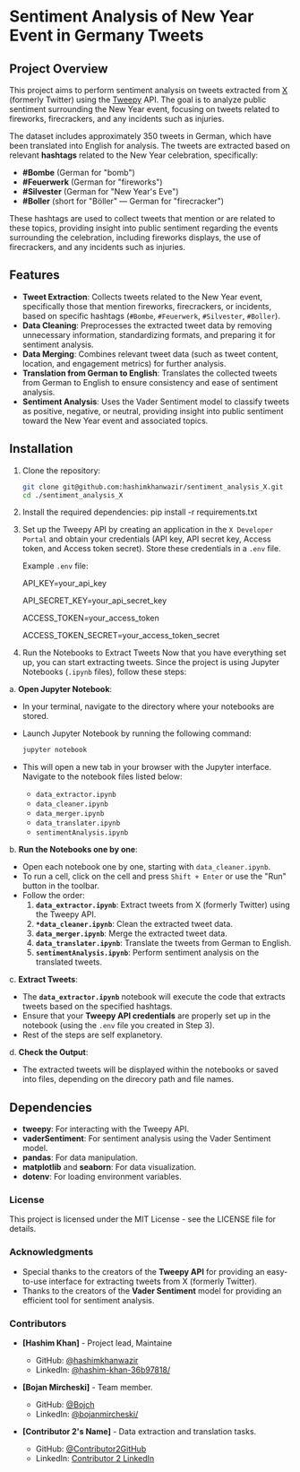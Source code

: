 # Sentiment Analysis of New Year Event in Germany Tweets

## Project Overview

This project aims to perform sentiment analysis on tweets extracted from [X](https://x.com/) (formerly Twitter) using the [Tweepy](https://docs.tweepy.org/en/stable/) API. 
The goal is to analyze public sentiment surrounding the New Year event, focusing on tweets related to fireworks, firecrackers, and any incidents such as injuries.

The dataset includes approximately 350 tweets in German, which have been translated into English for analysis. The tweets are extracted based on relevant **hashtags** related to the New Year celebration, specifically:

- **#Bombe** (German for "bomb")
- **#Feuerwerk** (German for "fireworks")
- **#Silvester** (German for "New Year's Eve")
- **#Boller** (short for "Böller" — German for "firecracker")

These hashtags are used to collect tweets that mention or are related to these topics, providing insight into public sentiment regarding the events surrounding the celebration, including fireworks displays, the use of firecrackers, and any incidents such as injuries.

## Features

- **Tweet Extraction**: Collects tweets related to the New Year event, specifically those that mention fireworks, firecrackers, or incidents, based on specific hashtags (`#Bombe`, `#Feuerwerk`, `#Silvester`, `#Boller`).
- **Data Cleaning**: Preprocesses the extracted tweet data by removing unnecessary information, standardizing formats, and preparing it for sentiment analysis.
- **Data Merging**: Combines relevant tweet data (such as tweet content, location, and engagement metrics) for further analysis.
- **Translation from German to English**: Translates the collected tweets from German to English to ensure consistency and ease of sentiment analysis.
- **Sentiment Analysis**: Uses the Vader Sentiment model to classify tweets as positive, negative, or neutral, providing insight into public sentiment toward the New Year event and associated topics.

## Installation

1. Clone the repository:

   ```bash
   git clone git@github.com:hashimkhanwazir/sentiment_analysis_X.git
   cd ./sentiment_analysis_X
   
2. Install the required dependencies:
   pip install -r requirements.txt

3. Set up the Tweepy API by creating an application in the `X Developer Portal` and obtain your credentials (API key, API secret key, Access token, and Access token secret). Store these credentials in a `.env` file.

   Example `.env` file:
   
   API_KEY=your_api_key
   
   API_SECRET_KEY=your_api_secret_key
   
   ACCESS_TOKEN=your_access_token
   
   ACCESS_TOKEN_SECRET=your_access_token_secret

4. Run the Notebooks to Extract Tweets
   Now that you have everything set up, you can start extracting tweets. Since the project is using Jupyter Notebooks (`.ipynb` files), follow these steps:

 a. **Open Jupyter Notebook**:
   - In your terminal, navigate to the directory where your notebooks are stored.
   - Launch Jupyter Notebook by running the following command:
     ```bash
     jupyter notebook
     ```
   - This will open a new tab in your browser with the Jupyter interface. Navigate to the notebook files listed below:
     
     - `data_extractor.ipynb`
     - `data_cleaner.ipynb`
     - `data_merger.ipynb`
     - `data_translater.ipynb`
     - `sentimentAnalysis.ipynb`

b. **Run the Notebooks one by one**:
   - Open each notebook one by one, starting with `data_cleaner.ipynb`.
   - To run a cell, click on the cell and press `Shift + Enter` or use the "Run" button in the toolbar.
   - Follow the order:
     1. **`data_extractor.ipynb`**: Extract tweets from X (formerly Twitter) using the Tweepy API.
     2. **`*data_cleaner.ipynb`**: Clean the extracted tweet data.
     3. **`data_merger.ipynb`**: Merge the extracted tweet data.
     4. **`data_translater.ipynb`**: Translate the tweets from German to English.
     5. **`sentimentAnalysis.ipynb`**: Perform sentiment analysis on the translated tweets.

c. **Extract Tweets**:
   - The **`data_extractor.ipynb`** notebook will execute the code that extracts tweets based on the specified hashtags.
   - Ensure that your **Tweepy API credentials** are properly set up in the notebook (using the `.env` file you created in Step 3).
   - Rest of the steps are self explanetory.

d. **Check the Output**:
   - The extracted tweets will be displayed within the notebooks or saved into files, depending on the direcory path and file names.

## Dependencies

- **tweepy**: For interacting with the Tweepy API.
- **vaderSentiment**: For sentiment analysis using the Vader Sentiment model.
- **pandas**: For data manipulation.
- **matplotlib** and **seaborn**: For data visualization.
- **dotenv**: For loading environment variables.

### License

This project is licensed under the MIT License - see the LICENSE file for details.

### Acknowledgments

- Special thanks to the creators of the **Tweepy API** for providing an easy-to-use interface for extracting tweets from X (formerly Twitter).
- Thanks to the creators of the **Vader Sentiment** model for providing an efficient tool for sentiment analysis.

### Contributors

- **[Hashim Khan]** - Project lead, Maintaine
  - GitHub: [@hashimkhanwazir](https://github.com/hashimkhanwazir)
  - LinkedIn: [@hashim-khan-36b97818/](https://www.linkedin.com/in/hashim-khan-36b97818/)
  
- **[Bojan Mircheski]** - Team member.
  - GitHub: [@Bojch](https://github.com/Bojch)
  - LinkedIn: [@bojanmircheski/](https://www.linkedin.com/in/bojanmircheski/)
  
- **[Contributor 2's Name]** - Data extraction and translation tasks.
  - GitHub: [@Contributor2GitHub](https://github.com/Contributor2GitHub)
  - LinkedIn: [Contributor 2 LinkedIn](https://www.linkedin.com/in/Contributor2LinkedIn)
